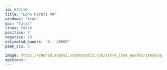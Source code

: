 ```yaml
---
id: 644110
title: "Lone Pirate VR"
windows: "true"
mac: "false"
linux: false
positive: 9
negative: 10
estimated_owners: "0 - 20000"
peak_ccu: 0

image: https://shared.akamai.steamstatic.com/store_item_assets/steam/apps/644110/header.jpg?t=1517270314
opinions:
---
```

